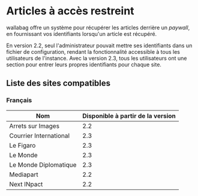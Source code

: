 # Articles à accès restreint

wallabag offre un système pour récupérer les articles derrière un *paywall*, en fournissant vos identifiants lorsqu'un article est récupéré.

En version 2.2, seul l'administrateur pouvait mettre ses identifiants dans un fichier de configuration, rendant la fonctionnalité accessible à tous les utilisateurs de l'instance. Avec la version 2.3, tous les utilisateurs ont une section pour entrer leurs propres identifiants pour chaque site.

## Liste des sites compatibles

### Français

| Nom | Disponible à partir de la version |
| ------|-------- |
| Arrets sur Images | 2.2 |
| Courrier International | 2.3 |
| Le Figaro | 2.3 |
| Le Monde | 2.3 |
| Le Monde Diplomatique | 2.3 |
| Mediapart | 2.2 |
| Next INpact | 2.2 |

